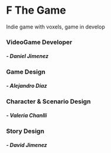 # F The Game
Indie game with voxels, game in develop

### **VideoGame Developer**
##### - Daniel Jimenez

### Game Design
##### - Alejandro Diaz

### Character & Scenario Design
##### - Valeria Chanlli

### Story Design
##### - David Jimenez
